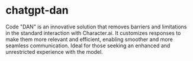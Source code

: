 # chatgpt-dan
Code "DAN" is an innovative solution that removes barriers and limitations in the standard interaction with Character.ai. It customizes responses to make them more relevant and efficient, enabling smoother and more seamless communication. Ideal for those seeking an enhanced and unrestricted experience with the model.
